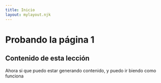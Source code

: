 ```yaml
---
title: Inicio
layout: mylayout.njk
---
```

# Probando la página 1

## Contenido de esta lección

Ahora si que puedo estar generando contenido, y puedo ir biendo como funciona